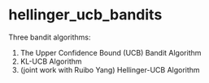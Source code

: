 # hellinger_ucb_bandits

Three bandit algorithms: 
1. The Upper Confidence Bound (UCB) Bandit Algorithm
2. KL-UCB Algorithm
3. (joint work with Ruibo Yang) Hellinger-UCB Algorithm
